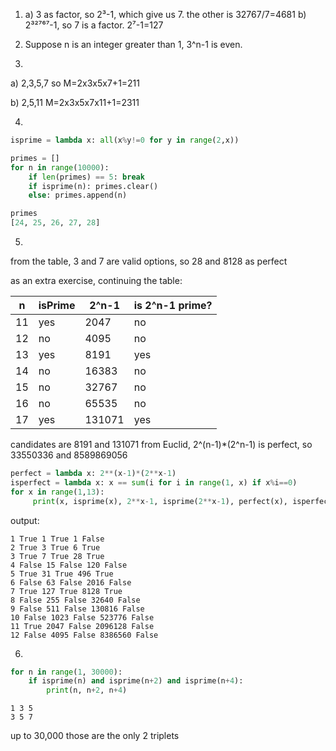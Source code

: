 1. a) 3 as factor, so 2³-1, which give us 7. the other is 32767/7=4681
b) 2³²⁷⁶⁷-1, so 7 is a factor. 2⁷-1=127

2) Suppose n is an integer greater than 1, 3^n-1 is even.

3)
a) 2,3,5,7 so
M=2x3x5x7+1=211

b) 2,5,11
M=2x3x5x7x11+1=2311

4)
```python
isprime = lambda x: all(x%y!=0 for y in range(2,x))

primes = []
for n in range(10000):
    if len(primes) == 5: break
    if isprime(n): primes.clear()
    else: primes.append(n)

primes
[24, 25, 26, 27, 28]
```

5)
from the table, 3 and 7 are valid options, so 28 and 8128 as perfect

as an extra exercise, continuing the table:

n | isPrime | 2^n-1 | is 2^n-1 prime? |
--|---------|-------|-----------------|
11|   yes   | 2047  |       no        |
12|   no    | 4095  |       no        |
13|   yes   | 8191  |       yes       |
14|   no    | 16383 |       no        |
15|   no    | 32767 |       no        |
16|   no    | 65535 |       no        |
17|   yes   | 131071|       yes       |

candidates are 8191 and 131071
from Euclid, 2^(n-1)*(2^n-1) is perfect, so
33550336 and 8589869056

```python
perfect = lambda x: 2**(x-1)*(2**x-1)
isperfect = lambda x: x == sum(i for i in range(1, x) if x%i==0)
for x in range(1,13):
     print(x, isprime(x), 2**x-1, isprime(2**x-1), perfect(x), isperfect(perfect(x)))```
```

output:
```
1 True 1 True 1 False
2 True 3 True 6 True
3 True 7 True 28 True
4 False 15 False 120 False
5 True 31 True 496 True
6 False 63 False 2016 False
7 True 127 True 8128 True
8 False 255 False 32640 False
9 False 511 False 130816 False
10 False 1023 False 523776 False
11 True 2047 False 2096128 False
12 False 4095 False 8386560 False
```

6)
```python
for n in range(1, 30000):
    if isprime(n) and isprime(n+2) and isprime(n+4):
        print(n, n+2, n+4)
```
```
1 3 5
3 5 7
```
up to 30,000 those are the only 2 triplets
